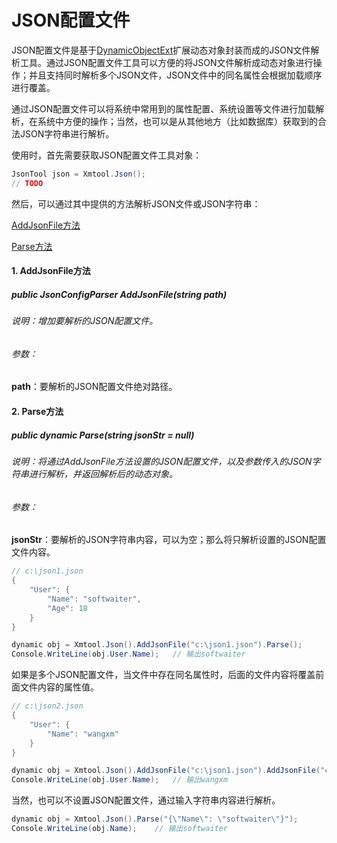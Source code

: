 # JSON配置文件

JSON配置文件是基于[DynamicObjectExt](./?item=0212)扩展动态对象封装而成的JSON文件解析工具。通过JSON配置文件工具可以方便的将JSON文件解析成动态对象进行操作；并且支持同时解析多个JSON文件，JSON文件中的同名属性会根据加载顺序进行覆盖。

通过JSON配置文件可以将系统中常用到的属性配置、系统设置等文件进行加载解析，在系统中方便的操作；当然，也可以是从其他地方（比如数据库）获取到的合法JSON字符串进行解析。

使用时，首先需要获取JSON配置文件工具对象：

```c#
JsonTool json = Xmtool.Json();
// TODO
```

然后，可以通过其中提供的方法解析JSON文件或JSON字符串：

[AddJsonFile方法](#addjsonfile)

[Parse方法](#parse)



#### <a id="addjsonfile">1. AddJsonFile方法</a>

##### public JsonConfigParser AddJsonFile(string path)

###### 说明：增加要解析的JSON配置文件。

###### 参数：

**path**：要解析的JSON配置文件绝对路径。



#### <a id="parse">2. Parse方法</a>

##### public dynamic Parse(string jsonStr = null)

###### 说明：将通过AddJsonFile方法设置的JSON配置文件，以及参数传入的JSON字符串进行解析，并返回解析后的动态对象。

###### 参数：

**jsonStr**：要解析的JSON字符串内容，可以为空；那么将只解析设置的JSON配置文件内容。

```c#
// c:\json1.json
{
    "User": {
        "Name": "softwaiter",
        "Age": 18
    }
}
```

```c#
dynamic obj = Xmtool.Json().AddJsonFile("c:\json1.json").Parse();
Console.WriteLine(obj.User.Name);	// 输出softwaiter
```

如果是多个JSON配置文件，当文件中存在同名属性时，后面的文件内容将覆盖前面文件内容的属性值。

```c#
// c:\json2.json
{
    "User": {
        "Name": "wangxm"
    }
}
```

```c#
dynamic obj = Xmtool.Json().AddJsonFile("c:\json1.json").AddJsonFile("c:\json2.json").Parse();
Console.WriteLine(obj.User.Name);	// 输出wangxm
```

当然，也可以不设置JSON配置文件，通过输入字符串内容进行解析。

```c#
dynamic obj = Xmtool.Json().Parse("{\"Name\": \"softwaiter\"}");
Console.WriteLine(obj.Name);	// 输出softwaiter
```